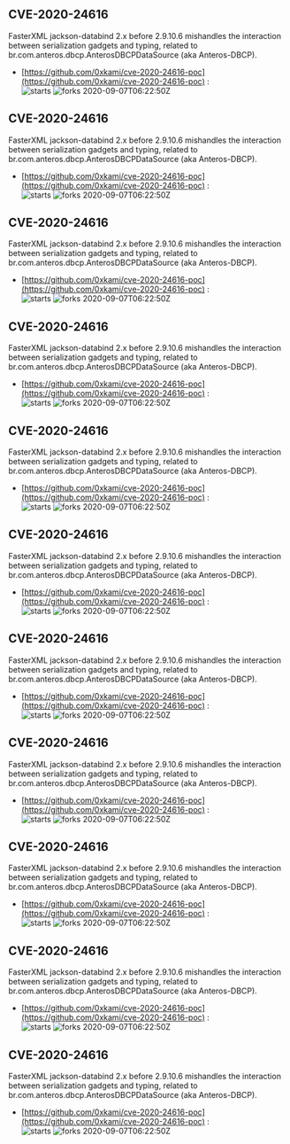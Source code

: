## CVE-2020-24616
 FasterXML jackson-databind 2.x before 2.9.10.6 mishandles the interaction between serialization gadgets and typing, related to br.com.anteros.dbcp.AnterosDBCPDataSource (aka Anteros-DBCP).

- [https://github.com/0xkami/cve-2020-24616-poc](https://github.com/0xkami/cve-2020-24616-poc) :  
![starts](https://img.shields.io/github/stars/0xkami/cve-2020-24616-poc.svg) 
![forks](https://img.shields.io/github/forks/0xkami/cve-2020-24616-poc.svg) 
2020-09-07T06:22:50Z

## CVE-2020-24616
 FasterXML jackson-databind 2.x before 2.9.10.6 mishandles the interaction between serialization gadgets and typing, related to br.com.anteros.dbcp.AnterosDBCPDataSource (aka Anteros-DBCP).

- [https://github.com/0xkami/cve-2020-24616-poc](https://github.com/0xkami/cve-2020-24616-poc) :  
![starts](https://img.shields.io/github/stars/0xkami/cve-2020-24616-poc.svg) 
![forks](https://img.shields.io/github/forks/0xkami/cve-2020-24616-poc.svg) 
2020-09-07T06:22:50Z

## CVE-2020-24616
 FasterXML jackson-databind 2.x before 2.9.10.6 mishandles the interaction between serialization gadgets and typing, related to br.com.anteros.dbcp.AnterosDBCPDataSource (aka Anteros-DBCP).

- [https://github.com/0xkami/cve-2020-24616-poc](https://github.com/0xkami/cve-2020-24616-poc) :  
![starts](https://img.shields.io/github/stars/0xkami/cve-2020-24616-poc.svg) 
![forks](https://img.shields.io/github/forks/0xkami/cve-2020-24616-poc.svg) 
2020-09-07T06:22:50Z

## CVE-2020-24616
 FasterXML jackson-databind 2.x before 2.9.10.6 mishandles the interaction between serialization gadgets and typing, related to br.com.anteros.dbcp.AnterosDBCPDataSource (aka Anteros-DBCP).

- [https://github.com/0xkami/cve-2020-24616-poc](https://github.com/0xkami/cve-2020-24616-poc) :  
![starts](https://img.shields.io/github/stars/0xkami/cve-2020-24616-poc.svg) 
![forks](https://img.shields.io/github/forks/0xkami/cve-2020-24616-poc.svg) 
2020-09-07T06:22:50Z

## CVE-2020-24616
 FasterXML jackson-databind 2.x before 2.9.10.6 mishandles the interaction between serialization gadgets and typing, related to br.com.anteros.dbcp.AnterosDBCPDataSource (aka Anteros-DBCP).

- [https://github.com/0xkami/cve-2020-24616-poc](https://github.com/0xkami/cve-2020-24616-poc) :  
![starts](https://img.shields.io/github/stars/0xkami/cve-2020-24616-poc.svg) 
![forks](https://img.shields.io/github/forks/0xkami/cve-2020-24616-poc.svg) 
2020-09-07T06:22:50Z

## CVE-2020-24616
 FasterXML jackson-databind 2.x before 2.9.10.6 mishandles the interaction between serialization gadgets and typing, related to br.com.anteros.dbcp.AnterosDBCPDataSource (aka Anteros-DBCP).

- [https://github.com/0xkami/cve-2020-24616-poc](https://github.com/0xkami/cve-2020-24616-poc) :  
![starts](https://img.shields.io/github/stars/0xkami/cve-2020-24616-poc.svg) 
![forks](https://img.shields.io/github/forks/0xkami/cve-2020-24616-poc.svg) 
2020-09-07T06:22:50Z

## CVE-2020-24616
 FasterXML jackson-databind 2.x before 2.9.10.6 mishandles the interaction between serialization gadgets and typing, related to br.com.anteros.dbcp.AnterosDBCPDataSource (aka Anteros-DBCP).

- [https://github.com/0xkami/cve-2020-24616-poc](https://github.com/0xkami/cve-2020-24616-poc) :  
![starts](https://img.shields.io/github/stars/0xkami/cve-2020-24616-poc.svg) 
![forks](https://img.shields.io/github/forks/0xkami/cve-2020-24616-poc.svg) 
2020-09-07T06:22:50Z

## CVE-2020-24616
 FasterXML jackson-databind 2.x before 2.9.10.6 mishandles the interaction between serialization gadgets and typing, related to br.com.anteros.dbcp.AnterosDBCPDataSource (aka Anteros-DBCP).

- [https://github.com/0xkami/cve-2020-24616-poc](https://github.com/0xkami/cve-2020-24616-poc) :  
![starts](https://img.shields.io/github/stars/0xkami/cve-2020-24616-poc.svg) 
![forks](https://img.shields.io/github/forks/0xkami/cve-2020-24616-poc.svg) 
2020-09-07T06:22:50Z

## CVE-2020-24616
 FasterXML jackson-databind 2.x before 2.9.10.6 mishandles the interaction between serialization gadgets and typing, related to br.com.anteros.dbcp.AnterosDBCPDataSource (aka Anteros-DBCP).

- [https://github.com/0xkami/cve-2020-24616-poc](https://github.com/0xkami/cve-2020-24616-poc) :  
![starts](https://img.shields.io/github/stars/0xkami/cve-2020-24616-poc.svg) 
![forks](https://img.shields.io/github/forks/0xkami/cve-2020-24616-poc.svg) 
2020-09-07T06:22:50Z

## CVE-2020-24616
 FasterXML jackson-databind 2.x before 2.9.10.6 mishandles the interaction between serialization gadgets and typing, related to br.com.anteros.dbcp.AnterosDBCPDataSource (aka Anteros-DBCP).

- [https://github.com/0xkami/cve-2020-24616-poc](https://github.com/0xkami/cve-2020-24616-poc) :  
![starts](https://img.shields.io/github/stars/0xkami/cve-2020-24616-poc.svg) 
![forks](https://img.shields.io/github/forks/0xkami/cve-2020-24616-poc.svg) 
2020-09-07T06:22:50Z

## CVE-2020-24616
 FasterXML jackson-databind 2.x before 2.9.10.6 mishandles the interaction between serialization gadgets and typing, related to br.com.anteros.dbcp.AnterosDBCPDataSource (aka Anteros-DBCP).

- [https://github.com/0xkami/cve-2020-24616-poc](https://github.com/0xkami/cve-2020-24616-poc) :  
![starts](https://img.shields.io/github/stars/0xkami/cve-2020-24616-poc.svg) 
![forks](https://img.shields.io/github/forks/0xkami/cve-2020-24616-poc.svg) 
2020-09-07T06:22:50Z


